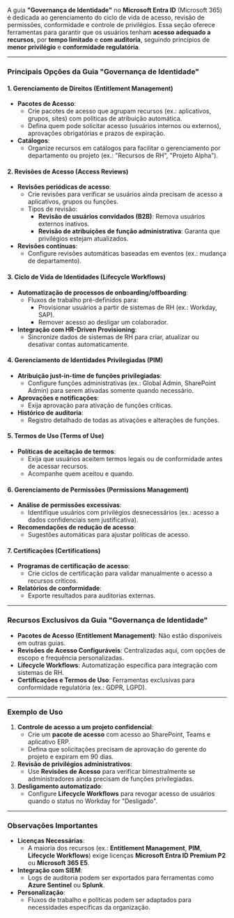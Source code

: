 A guia **"Governança de Identidade"** no **Microsoft Entra ID** (Microsoft 365) é dedicada ao gerenciamento do ciclo de vida de acesso, revisão de permissões, conformidade e controle de privilégios. Essa seção oferece ferramentas para garantir que os usuários tenham **acesso adequado a recursos**, por **tempo limitado** e **com auditoria**, seguindo princípios de **menor privilégio** e **conformidade regulatória**.

---

### **Principais Opções da Guia "Governança de Identidade"**

#### **1. Gerenciamento de Direitos (Entitlement Management)**  
   - **Pacotes de Acesso**:  
     - Crie pacotes de acesso que agrupam recursos (ex.: aplicativos, grupos, sites) com políticas de atribuição automática.  
     - Defina quem pode solicitar acesso (usuários internos ou externos), aprovações obrigatórias e prazos de expiração.  
   - **Catálogos**:  
     - Organize recursos em catálogos para facilitar o gerenciamento por departamento ou projeto (ex.: "Recursos de RH", "Projeto Alpha").  

#### **2. Revisões de Acesso (Access Reviews)**  
   - **Revisões periódicas de acesso**:  
     - Crie revisões para verificar se usuários ainda precisam de acesso a aplicativos, grupos ou funções.  
     - Tipos de revisão:  
       - **Revisão de usuários convidados (B2B)**: Remova usuários externos inativos.  
       - **Revisão de atribuições de função administrativa**: Garanta que privilégios estejam atualizados.  
   - **Revisões contínuas**:  
     - Configure revisões automáticas baseadas em eventos (ex.: mudança de departamento).  

#### **3. Ciclo de Vida de Identidades (Lifecycle Workflows)**  
   - **Automatização de processos de onboarding/offboarding**:  
     - Fluxos de trabalho pré-definidos para:  
       - Provisionar usuários a partir de sistemas de RH (ex.: Workday, SAP).  
       - Remover acesso ao desligar um colaborador.  
   - **Integração com HR-Driven Provisioning**:  
     - Sincronize dados de sistemas de RH para criar, atualizar ou desativar contas automaticamente.  

#### **4. Gerenciamento de Identidades Privilegiadas (PIM)**  
   - **Atribuição just-in-time de funções privilegiadas**:  
     - Configure funções administrativas (ex.: Global Admin, SharePoint Admin) para serem ativadas somente quando necessário.  
   - **Aprovações e notificações**:  
     - Exija aprovação para ativação de funções críticas.  
   - **Histórico de auditoria**:  
     - Registro detalhado de todas as ativações e alterações de funções.  

#### **5. Termos de Uso (Terms of Use)**  
   - **Políticas de aceitação de termos**:  
     - Exija que usuários aceitem termos legais ou de conformidade antes de acessar recursos.  
     - Acompanhe quem aceitou e quando.  

#### **6. Gerenciamento de Permissões (Permissions Management)**  
   - **Análise de permissões excessivas**:  
     - Identifique usuários com privilégios desnecessários (ex.: acesso a dados confidenciais sem justificativa).  
   - **Recomendações de redução de acesso**:  
     - Sugestões automáticas para ajustar políticas de acesso.  

#### **7. Certificações (Certifications)**  
   - **Programas de certificação de acesso**:  
     - Crie ciclos de certificação para validar manualmente o acesso a recursos críticos.  
   - **Relatórios de conformidade**:  
     - Exporte resultados para auditorias externas.  

---

### **Recursos Exclusivos da Guia "Governança de Identidade"**  
- **Pacotes de Acesso (Entitlement Management)**: Não estão disponíveis em outras guias.  
- **Revisões de Acesso Configuráveis**: Centralizadas aqui, com opções de escopo e frequência personalizadas.  
- **Lifecycle Workflows**: Automatização específica para integração com sistemas de RH.  
- **Certificações e Termos de Uso**: Ferramentas exclusivas para conformidade regulatória (ex.: GDPR, LGPD).  

---

### **Exemplo de Uso**  
1. **Controle de acesso a um projeto confidencial**:  
   - Crie um **pacote de acesso** com acesso ao SharePoint, Teams e aplicativo ERP.  
   - Defina que solicitações precisam de aprovação do gerente do projeto e expiram em 90 dias.  
2. **Revisão de privilégios administrativos**:  
   - Use **Revisões de Acesso** para verificar bimestralmente se administradores ainda precisam de funções privilegiadas.  
3. **Desligamento automatizado**:  
   - Configure **Lifecycle Workflows** para revogar acesso de usuários quando o status no Workday for "Desligado".  

---

### **Observações Importantes**  
- **Licenças Necessárias**:  
  - A maioria dos recursos (ex.: **Entitlement Management**, **PIM**, **Lifecycle Workflows**) exige licenças **Microsoft Entra ID Premium P2** ou **Microsoft 365 E5**.  
- **Integração com SIEM**:  
  - Logs de auditoria podem ser exportados para ferramentas como **Azure Sentinel** ou **Splunk**.  
- **Personalização**:  
  - Fluxos de trabalho e políticas podem ser adaptados para necessidades específicas da organização.